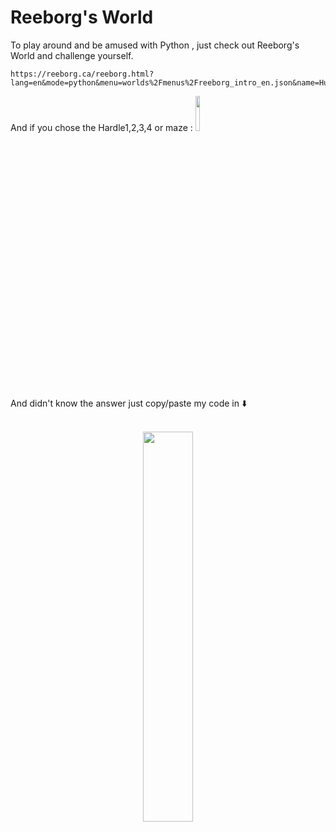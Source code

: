 # Reeborg's World

To play around and be amused with Python , just check out Reeborg's World and challenge yourself.
```
https://reeborg.ca/reeborg.html?lang=en&mode=python&menu=worlds%2Fmenus%2Freeborg_intro_en.json&name=Hurdle%201&url=worlds%2Ftutorial_en%2Fhurdle1.json
```

And if you chose the Hardle1,2,3,4 or maze :    <img width="12%" src="https://github.com/thisiszahrasadeghi/Reeborg-s-World/assets/170200995/8caaf1b8-56c4-480a-abfa-1bb723480ea4"> 

And didn't know the answer just copy/paste my code in ⬇️

<div align="center">
  <br>
  <a rel="nofollow" href="https://thisiszahrasadeghi.github.io/git/">
    <img width="40%" src="https://github.com/thisiszahrasadeghi/Reeborg-s-World/assets/170200995/079ac2a0-246a-4730-af72-f170be540b1c")
   

  </a>
</div>


